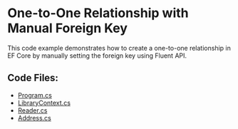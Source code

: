 # One-to-One Relationship with Manual Foreign Key

This code example demonstrates how to create a one-to-one relationship in EF Core by manually setting the foreign key using Fluent API.

## Code Files:
- [Program.cs](../shared/Program.cs)
- [LibraryContext.cs](LibraryContext.cs)
- [Reader.cs](../shared/Reader.cs)
- [Address.cs](../shared/Address.cs)